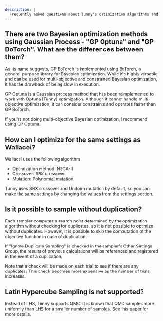 ```yaml
---
description: |
  Frequently asked questions about Tunny's optimization algorithms and methods including Gaussian Process, Wallacei compatibility, and sampling techniques.
---
```


## There are two Bayesian optimization methods using Gaussian Process - "GP Optuna" and "GP BoTorch". What are the differences between them?

As its name suggests, GP BoTorch is implemented using BoTorch, a general-purpose
library for Bayesian optimization. While it's highly versatile and can be used
for multi-objective and constrained Bayesian optimization, it has the drawback
of being slow in execution.

GP Optuna is a Gaussian process method that has been reimplemented to work with
Optuna (Tunny) optimization. Although it cannot handle multi-objective
optimization, it can consider constraints and operates faster than GP BoTorch.

If you're not doing multi-objective Bayesian optimization, I recommend using GP
Optuna.

## How can I optimize for the same settings as Wallacei?

Wallacei uses the following algorithm

- Optimization method: NSGA-II
- Crossover: SBX crossover
- Mutation: Polynomial mutation

Tunny uses SBX crossover and Uniform mutation by default, so you can make the
same settings by changing the values from the settings section.

## Is it possible to sample without duplication?

Each sampler computes a search point determined by the optimization algorithm
without checking for duplicates, so it is not possible to optimize without
duplicates. However, it is possible to skip the computation of the objective
function in case of duplication.

If "Ignore Duplicate Sampling" is checked in the sampler's Other Settings Group,
the results of previous calculations will be referenced and registered in the
event of a duplication.

Note that a check will be made on each trial to see if there are any duplicates.
This check becomes more expensive as the number of trials increases.

## Latin Hypercube Sampling is not supported?

Instead of LHS, Tunny supports QMC. It is known that QMC samples more uniformly
than LHS for a smaller number of samples. See
[this paper](https://arxiv.org/abs/1505.02350) for more details.
